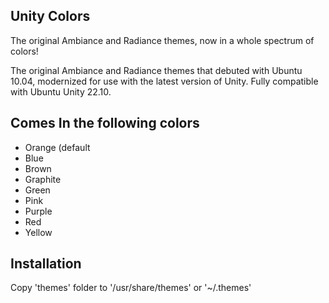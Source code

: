 ## Unity Colors
The original Ambiance and Radiance themes, now in a whole spectrum of colors!

The original Ambiance and Radiance themes that debuted with Ubuntu 10.04, modernized for use with the latest version of Unity. Fully compatible with Ubuntu Unity 22.10. 

## Comes In the following colors
- Orange (default
- Blue
- Brown
- Graphite
- Green
- Pink
- Purple
- Red
- Yellow

## Installation
Copy 'themes' folder to '/usr/share/themes' or '~/.themes'
